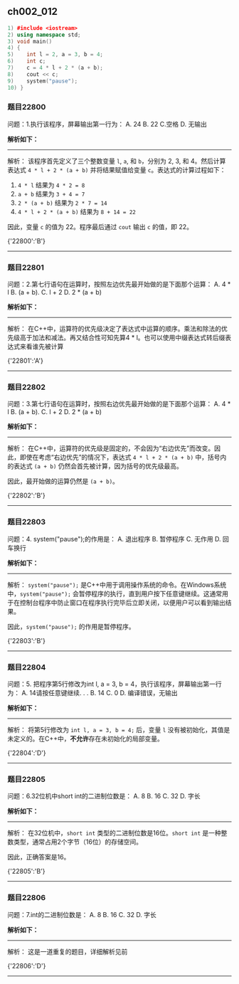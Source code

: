 ## ch002_012
``` c++
1) #include <iostream>
2) using namespace std;
3) void main()
4) {
5)    int l = 2, a = 3, b = 4; 
6)    int c;
7)    c = 4 * l + 2 * (a + b); 
8)    cout << c;
9)    system("pause");
10) }

```
### 题目22800
问题：1.执行该程序，屏幕输出第一行为：
A. 24
B. 22
C.空格
D. 无输出


**解析如下：**

------

解析：
该程序首先定义了三个整数变量 `l`, `a`, 和 `b`，分别为 2, 3, 和 4。然后计算表达式 `4 * l + 2 * (a + b)` 并将结果赋值给变量 `c`。表达式的计算过程如下：

1. `4 * l` 结果为 `4 * 2 = 8`
2. `a + b` 结果为 `3 + 4 = 7`
3. `2 * (a + b)` 结果为 `2 * 7 = 14`
4. `4 * l + 2 * (a + b)` 结果为 `8 + 14 = 22`

因此，变量 `c` 的值为 22。程序最后通过 `cout` 输出 `c` 的值，即 22。

{'22800':'B'}

------

### 题目22801
问题：2.第七行语句在运算时，按照左边优先最开始做的是下面那个运算：
A.  4 * l
B. (a + b).
C. l + 2
D.  2 * (a + b)


**解析如下：**

------

解析：
在C++中，运算符的优先级决定了表达式中运算的顺序。乘法和除法的优先级高于加法和减法。再又结合性可知先算4 * l。也可以使用中缀表达式转后缀表达式来看谁先被计算

{'22801':'A'}

------

### 题目22802
问题：3.第七行语句在运算时，按照右边优先最开始做的是下面那个运算：
A.  4 * l
B. (a + b).
C. l + 2
D.  2 * (a + b)


**解析如下：**

------

解析：
在C++中，运算符的优先级是固定的，不会因为“右边优先”而改变。因此，即使在考虑“右边优先”的情况下，表达式 `4 * l + 2 * (a + b)` 中，括号内的表达式 `(a + b)` 仍然会首先被计算，因为括号的优先级最高。

因此，最开始做的运算仍然是 `(a + b)`。

{'22802':'B'}

------

### 题目22803
问题：4. system("pause");的作用是：
A.  退出程序
B. 暂停程序
C. 无作用
D.   回车换行


**解析如下：**

------

解析：
`system("pause");` 是C++中用于调用操作系统的命令。在Windows系统中，`system("pause");` 会暂停程序的执行，直到用户按下任意键继续。这通常用于在控制台程序中防止窗口在程序执行完毕后立即关闭，以便用户可以看到输出结果。

因此，`system("pause");` 的作用是暂停程序。

{'22803':'B'}

------

### 题目22804
问题：5. 把程序第5行修改为int l, a = 3, b = 4，执行该程序，屏幕输出第一行为：
A.  14请按任意键继续. . .
B. 14
C. 0
D.  编译错误，无输出


**解析如下：**

------

解析：
将第5行修改为 `int l, a = 3, b = 4;` 后，变量 `l` 没有被初始化，其值是未定义的。在C++中，**不允许**存在未初始化的局部变量。

{'22804':'D'}

------

### 题目22805
问题：6.32位机中short int的二进制位数是：
A. 8
B.  16
C. 32
D.  字长


**解析如下：**

------

解析：
在32位机中，`short int` 类型的二进制位数是16位。`short int` 是一种整数类型，通常占用2个字节（16位）的存储空间。

因此，正确答案是16。

{'22805':'B'}

------

### 题目22806
问题：7.int的二进制位数是：
A. 8
B.  16
C. 32
D.  字长


**解析如下：**

------

解析：
这是一道重复的题目，详细解析见前

{'22806':'D'}

------

